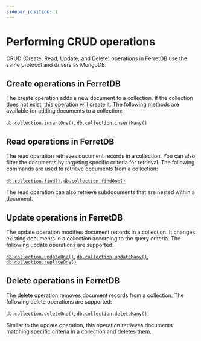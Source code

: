 ```yaml
---
sidebar_position: 1
---
```


# Performing CRUD operations

CRUD (Create, Read, Update, and Delete) operations in FerretDB use the same protocol and drivers as MongoDB.

## Create operations in FerretDB

The create operation adds a new document to a collection.
If the collection does not exist, this operation will create it.
The following methods are available for adding documents to a collection:

[`db.collection.insertOne()`](create.md#insert-a-single-document),
[`db.collection.insertMany()`](create.md#insert-multiple-documents-at-once)

## Read operations in FerretDB

The read operation retrieves document records in a collection.
You can also filter the documents by targeting specific criteria for retrieval.
The following commands are used to retrieve documents from a collection:

[`db.collection.find()`](read.md#retrieve-all-documents-in-a-collection), [`db.collection.findOne()`](read.md#retrieve-a-single-document)

The read operation can also retrieve subdocuments that are nested within a document.

## Update operations in FerretDB

The update operation modifies document records in a collection.
It changes existing documents in a collection according to the query criteria.
The following update operations are supported:

[`db.collection.updateOne()`](update.md#update-a-single-document), [`db.collection.updateMany()`](update.md#update-many-documents), [`db.collection.replaceOne()`](update.md#replace-a-document)

## Delete operations in FerretDB

The delete operation removes document records from a collection.
The following delete operations are supported:

[`db.collection.deleteOne()`](delete.md#delete-a-single-document), [`db.collection.deleteMany()`](delete.md#deletes-multiple-documents)

Similar to the update operation, this operation retrieves documents matching specific criteria in a collection and deletes them.
